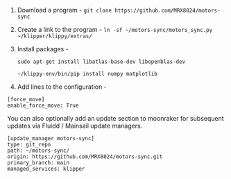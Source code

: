 1. Download a program - `git clone https://github.com/MRX8024/motors-sync`
2. Create a link to the program - `ln -sf ~/motors-sync/motors_sync.py ~/klipper/klippy/extras/`
3. Install packages -

    ``` sudo apt-get install libatlas-base-dev libopenblas-dev ```

    ``` ~/klippy-env/bin/pip install numpy matplotlib ```


4. Add lines to the configuration -
```
[force_move]
enable_force_move: True
```

You can also optionally add an update section to moonraker for subsequent updates via Fluidd / Mainsail update managers.
```
[update_manager motors-sync]
type: git_repo
path: ~/motors-sync/
origin: https://github.com/MRX8024/motors-sync.git
primary_branch: main
managed_services: klipper
```
